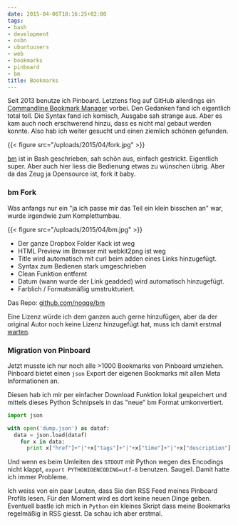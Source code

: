 ```yaml
---
date: 2015-04-06T18:16:25+02:00
tags:
- bash
- development
- osbn
- ubuntuusers
- web
- bookmarks
- pinboard
- bm
title: Bookmarks
---
```


Seit 2013 benutze ich Pinboard. Letztens flog auf GitHub allerdings ein
[Commandline Bookmark Manager](https://github.com/cym13/bookmark) vorbei.
Den Gedanken fand ich eigentlich total toll. Die Syntax fand ich komisch,
Ausgabe sah strange aus. Aber es kam auch noch erschwerend hinzu, dass es
nicht mal gebaut werden konnte. Also hab ich weiter gesucht und einen
ziemlich schönen gefunden.

{{< figure src="/uploads/2015/04/fork.jpg" >}}

[bm](https://github.com/tj/bm) ist in Bash geschrieben, sah schön aus,
einfach gestrickt. Eigentlich super. Aber auch hier liess die Bedienung
etwas zu wünschen übrig. Aber da das Zeug ja Opensource ist, fork it baby.

### bm Fork

Was anfangs nur ein "ja ich passe mir das Teil ein klein bisschen an" war,
wurde irgendwie zum Komplettumbau.

{{< figure src="/uploads/2015/04/bm.jpg" >}}

* Der ganze Dropbox Folder Kack ist weg
* HTML Preview im Browser mit webkit2png ist weg
* Title wird automatisch mit curl beim adden eines Links hinzugefügt.
* Syntax zum Bedienen stark umgeschrieben
* Clean Funktion entfernt
* Datum (wann wurde der Link geadded) wird automatisch hinzugefügt.
* Farblich / Formatsmäßig umstrukturiert.

Das Repo: [github.com/noqqe/bm](https://github.com/noqqe/bm)

Eine Lizenz würde ich dem ganzen auch gerne hinzufügen, aber da der
original Autor noch keine Lizenz hinzugefügt hat, muss ich damit erstmal
[warten](https://github.com/tj/bm/issues/14).

### Migration von Pinboard

Jetzt musste ich nur noch alle &gt;1000 Bookmarks von Pinboard umziehen.
Pinboard bietet einen `json` Export der eigenen Bookmarks mit allen Meta
Informationen an.

Diesen hab ich mir per einfacher Download Funktion lokal gespeichert und
mittels dieses Python Schnipsels in das "neue" bm Format umkonvertiert.

``` python
import json

with open('dump.json') as dataf:
  data = json.load(dataf)
    for x in data:
      print x["href"]+"|"+x["tags"]+"|"+x["time"]+"|"+x["description"]
```

Und wenn es beim Umleiten des `STDOUT` mit Python wegen des Encodings nicht
klappt, `export PYTHONIOENCODING=utf-8` benutzen. Saugeil. Damit hatte ich
immer Probleme.

Ich weiss von ein paar Leuten, dass Sie den RSS Feed meines Pinboard
Profils lesen. Für den Moment wird es dort keine neuen Dinge geben.
Eventuell bastle ich mich in `Python` ein kleines Skript dass meine
Bookmarks regelmäßig in RSS giesst. Da schau ich aber erstmal.


